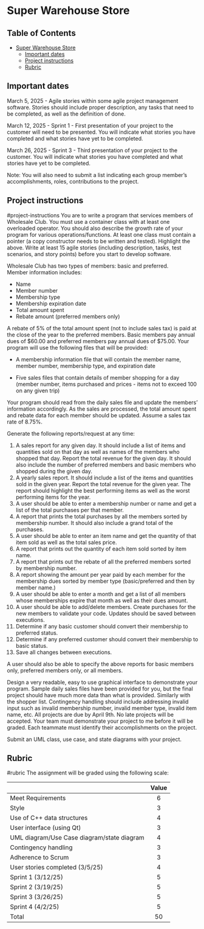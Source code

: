 # Super Warehouse Store

## Table of Contents

- [Super Warehouse Store](#super-warehouse-store)
  - [Important dates](#important-dates)
  - [Project instructions](#project-instructions)
  - [Rubric](#rubric)

## Important dates
March 5, 2025 \- Agile stories within some agile project management software.    Stories should include proper description, any tasks that need to be completed, as well as the definition of done.

March 12, 2025 \- Sprint 1 \- First presentation of your project to the customer will need to be presented.  You will indicate what stories you have completed and what stories have yet to be completed.  

March 26, 2025 \- Sprint 3 \- Third presentation of your project to the customer.  You will indicate what stories you have completed and what stories have yet to be completed.  

Note:  You will also need to submit a list indicating each group member’s accomplishments, roles, contributions to the project.

## Project instructions
#project-instructions
You are to write a program that services members of Wholesale Club.  You must use a container class with at least one overloaded operator.  You should also describe the growth rate of your program for various operations/functions. At least one class must contain a pointer (a copy constructor needs to be written and tested).   Highlight the above.  Write at least 15 agile stories (including description, tasks, test scenarios, and story points) before you start to develop software.

Wholesale Club has two types of members: basic and preferred.   
Member information includes:

- Name  
- Member number  
- Membership type  
- Membership expiration date  
- Total amount spent  
- Rebate amount (preferred members only)

A rebate of 5% of the total amount spent (not to include sales tax) is paid at the close of the year to the preferred members. Basic members pay annual dues of $60.00 and preferred members pay annual dues of $75.00. Your program will use the following files that will be provided:

- A membership information file that will contain the member name, member number, membership type, and expiration date

- Five sales files that contain details of member shopping for a day (member number, items purchased and prices \- items not to exceed 100 on any given trip)

Your program should read from the daily sales file and update the members’ information accordingly. As the sales are processed, the total amount spent and rebate data for each member should be updated. Assume a sales tax rate of 8.75%.

Generate the following reports/request at any time:

1. A sales report for any given day. It should include a list of items and quantities sold on that day as well as names of the members who shopped that day.  Report the total revenue for the given day.  It should also include the number of preferred members and basic members who shopped during the given day.  
2. A yearly sales report.  It should include a list of the items and quantities sold in the given year.  Report the total revenue for the given year.  The report should highlight the best performing items as well as the worst performing items for the year.    
3. A user should be able to enter a membership number or name and get a list of the total purchases per that member.  
4. A report that prints the total purchases by all the members sorted by membership number.  It should also include a grand total of the purchases.  
5. A user should be able to enter an item name and get the quantity of that item sold as well as the total sales price.  
6. A report that prints out the quantity of each item sold sorted by item name.  
7. A report that prints out the rebate of all the preferred members sorted by membership number.  
8. A report showing the amount per year paid by each member for the membership dues sorted by member type (basic/preferred and then by member name.)  
9. A user should be able to enter a month and get a list of all members whose memberships expire that month as well as their dues amount.  
10. A user should be able to add/delete members.   Create purchases for the new members to validate your code.  Updates should be saved between executions.  
11. Determine if any basic customer should convert their membership to preferred status.  
12. Determine if any preferred customer should convert their membership to basic status.  
13. Save all changes between executions.  
    

A user should also be able to specify the above reports for basic members only, preferred members only, or all members.

Design a very readable, easy to use graphical interface to demonstrate your program.  Sample daily sales files have been provided for you, but the final project should have much more data than what is provided.  Similarly with the shopper list.  Contingency handling should include addressing invalid input such as invalid membership number, invalid member type, invalid item name, etc.  All projects are due by April 9th.   No late projects will be accepted. Your team must demonstrate your project to me before it will be graded.   Each teammate must identify their accomplishments on the project.  

Submit an UML class, use case, and state diagrams with your project.

## Rubric
#rubric
The assignment will be graded using the following scale:

|  | Value |
| :---- | :---: |
| Meet Requirements | 6 |
| Style | 3 |
| Use of C++ data structures | 4 |
| User interface (using Qt) | 3 |
| UML diagram/Use Case diagram/state diagram | 4 |
| Contingency handling | 3 |
| Adherence to Scrum | 3 |
| User stories completed (3/5/25) | 4 |
| Sprint 1 (3/12/25)  | 5 |
| Sprint 2 (3/19/25) | 5 |
| Sprint 3 (3/26/25) | 5 |
| Sprint 4 (4/2/25) | 5 |
| Total | 50 |
